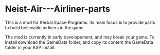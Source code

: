 # Neist-Air---Airliner-parts
This is a mod for Kerbal Space Programs. Its main focus is to provide parts to build believable airliners in the game.

The mod is currently in early developement, and may break your game. To install download the GameData folder, and copy its content the GameData folder in your KSP install.
